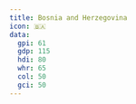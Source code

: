 ```yaml
---
title: Bosnia and Herzegovina
icon: 🇧🇦
data:
  gpi: 61
  gdp: 115
  hdi: 80
  whr: 65
  col: 50
  gci: 50
---
```


